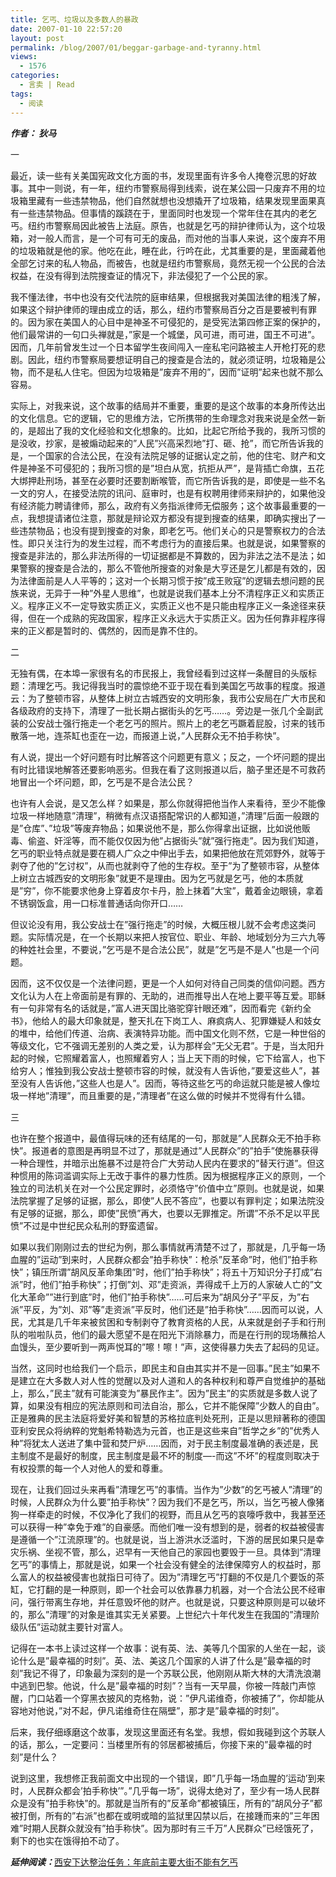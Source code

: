 ```yaml
---
title: 乞丐、垃圾以及多数人的暴政
date: 2007-01-10 22:57:20
layout: post
permalink: /blog/2007/01/beggar-garbage-and-tyranny.html
views:
  - 1576
categories:
  - 言卖 | Read
tags:
  - 阅读
---
```

***作者： 狄马***

一

最近，读一些有关美国宪政文化方面的书，发现里面有许多令人掩卷沉思的好故事。其中一则说，有一年，纽约市警察局得到线索，说在某公园一只废弃不用的垃圾箱里藏有一些违禁物品，他们自然就想也没想撬开了垃圾箱，结果发现里面果真有一些违禁物品。但事情的蹊跷在于，里面同时也发现一个常年住在其内的老乞丐。纽约市警察局因此被告上法庭。原告，也就是乞丐的辩护律师认为，这个垃圾箱，对一般人而言，是一个可有可无的废品，而对他的当事人来说，这个废弃不用的垃圾箱就是他的家。他吃在此，睡在此，行吟在此，尤其重要的是，里面藏着他全部乞讨来的私人物品，而被告，也就是纽约市警察局，竟然无视一个公民的合法权益，在没有得到法院搜查证的情况下，非法侵犯了一个公民的家。

我不懂法律，书中也没有交代法院的庭审结果，但根据我对美国法律的粗浅了解，如果这个辩护律师的理由成立的话，那么，纽约市警察局百分之百是要被判有罪的。因为家在美国人的心目中是神圣不可侵犯的，是受宪法第四修正案的保护的，他们最常讲的一句口头禅就是，&#8221;家是一个城堡，风可进，雨可进，国王不可进&#8221;。因而，几年前曾发生过一个日本留学生夜间闯入一座私宅问路被主人开枪打死的悲剧。因此，纽约市警察局要想证明自己的搜查是合法的，就必须证明，垃圾箱是公物，而不是私人住宅。但因为垃圾箱是&#8221;废弃不用的&#8221;，因而&#8221;证明&#8221;起来也就不那么容易。

实际上，对我来说，这个故事的结局并不重要，重要的是这个故事的本身所传达出的文化信息。它的逻辑，它的思维方法，它所携带的生命理念对我来说是全然一新的，是超出了我的文化经验和文化想象的。比如，比起它所给予我的，我所习惯的是没收，抄家，是被煽动起来的&#8221;人民&#8221;兴高采烈地&#8221;打、砸、抢&#8221;，而它所告诉我的是，一个国家的合法公民，在没有法院足够的证据认定之前，他的住宅、财产和文件是神圣不可侵犯的；我所习惯的是&#8221;坦白从宽，抗拒从严&#8221;，是背插亡命旗，五花大绑押赴刑场，甚至在必要时还要割断喉管，而它所告诉我的是，即使是一些不名一文的穷人，在接受法院的讯问、庭审时，也是有权聘用律师来辩护的，如果他没有经济能力聘请律师，那么，政府有义务指派律师无偿服务；这个故事最重要的一点，我想提请诸位注意，那就是辩论双方都没有提到搜查的结果，即确实搜出了一些违禁物品；也没有提到搜查的对象，即老乞丐。他们关心的只是警察权力的合法性。即只关注行为的发生过程，而不考虑行为的直接后果。也就是说，如果警察的搜查是非法的，那么非法所得的一切证据都是不算数的，因为非法之法不是法；如果警察的搜查是合法的，那么不管他所搜查的对象是大亨还是乞儿都是有效的，因为法律面前是人人平等的；这对一个长期习惯于按&#8221;成王败寇&#8221;的逻辑去想问题的民族来说，无异于一种&#8221;外星人思维&#8221;，也就是说我们基本上分不清程序正义和实质正义。程序正义不一定导致实质正义，实质正义也不是只能由程序正义一条途径来获得，但在一个成熟的宪政国家，程序正义永远大于实质正义。因为任何靠非程序得来的正义都是暂时的、偶然的，因而是靠不住的。

<!--more-->

二

无独有偶，在本埠一家很有名的市民报上，我曾经看到过这样一条醒目的头版标题：清理乞丐。我记得我当时的震惊绝不亚于现在看到美国乞丐故事的程度。报道云：为了整顿市容，从整体上树立古城西安的文明形象，我市公安局在广大市民和各级政府的支持下，清理了一批长期占据街头的乞丐&#8230;&#8230;。旁边是一张几个全副武装的公安战士强行拖走一个老乞丐的照片。照片上的老乞丐蹶着屁股，讨来的钱币散落一地，连茶缸也歪在一边，而报道上说，&#8221;人民群众无不拍手称快&#8221;。

有人说，提出一个好问题有时比解答这个问题更有意义；反之，一个坏问题的提出有时比错误地解答还要影响恶劣。但我在看了这则报道以后，脑子里还是不可救药地冒出一个坏问题，即，乞丐是不是合法公民？ 

也许有人会说，是又怎么样？如果是，那么你就得把他当作人来看待，至少不能像垃圾一样地随意&#8221;清理&#8221;，稍微有点汉语搭配常识的人都知道，&#8221;清理&#8221;后面一般跟的是&#8221;仓库&#8221;、&#8221;垃圾&#8221;等废弃物品；如果说他不是，那么你得拿出证据，比如说他贩毒、偷盗、奸淫等，而不能仅仅因为他&#8221;占据街头&#8221;就&#8221;强行拖走&#8221;。因为我们知道，乞丐的职业特点就是要在稠人广众之中伸出手去，如果把他放在荒郊野外，就等于剥夺了他的&#8221;乞讨权&#8221;，从而也就剥夺了他的生存权。至于&#8221;为了整顿市容，从整体上树立古城西安的文明形象&#8221;就更不是理由。因为乞丐就是乞丐，他的本质就是&#8221;穷&#8221;，你不能要求他身上穿着皮尔卡丹，脸上抹着&#8221;大宝&#8221;，戴着金边眼镜，拿着不锈钢饭盒，用一口标准普通话向你开口&#8230;&#8230; 

但议论没有用，我公安战士在&#8221;强行拖走&#8221;的时候，大概压根儿就不会考虑这类问题。实际情况是，在一个长期以来把人按官位、职业、年龄、地域划分为三六九等的种姓社会里，不要说，&#8221;乞丐是不是合法公民&#8221;，就是&#8221;乞丐是不是人&#8221;也是一个问题。

因而，这不仅仅是一个法律问题，更是一个人如何对待自己同类的信仰问题。西方文化认为人在上帝面前是有罪的、无助的，进而推导出人在地上要平等互爱。耶稣有一句非常有名的话就是，&#8221;富人进天国比骆驼穿针眼还难&#8221;，因而看完《新约全书》，他给人的最大印象就是，整天扎在下岗工人、麻疯病人、犯罪嫌疑人和妓女的堆中，给他们传道、治病、表演特异功能。而中国文化则不然，它是一种世俗的等级文化，它不强调无差别的人类之爱，认为那样会&#8221;无父无君&#8221;。于是，当太阳升起的时候，它照耀着富人，也照耀着穷人；当上天下雨的时候，它下给富人，也下给穷人；惟独到我公安战士整顿市容的时候，就没有人告诉他，&#8221;要爱这些人&#8221;，甚至没有人告诉他，&#8221;这些人也是人&#8221;。因而，等待这些乞丐的命运就只能是被人像垃圾一样地&#8221;清理&#8221;，而且重要的是，&#8221;清理者&#8221;在这么做的时候并不觉得有什么错。</p> 

三

也许在整个报道中，最值得玩味的还有结尾的一句，那就是&#8221;人民群众无不拍手称快&#8221;。报道者的意图是再明显不过了，那就是通过&#8221;人民群众&#8221;的&#8221;拍手&#8221;使施暴获得一种合理性，并暗示出施暴不过是符合广大劳动人民内在要求的&#8221;替天行道&#8221;。但这种惯用的陈词滥调实际上无改于事件的暴力性质。因为根据程序正义的原则，一个独立的司法机关在对一个公民定罪时，必须恪守&#8221;价值中立&#8221;原则。也就是说，如果法院掌握了足够的证据，那么，即使&#8221;人民不答应&#8221;，也要以有罪判定；如果法院没有足够的证据，那么，即使&#8221;民愤&#8221;再大，也要以无罪推定。所谓&#8221;不杀不足以平民愤&#8221;不过是中世纪民众私刑的野蛮遗留。

如果以我们刚刚过去的世纪为例，那么事情就再清楚不过了，那就是，几乎每一场血腥的&#8221;运动&#8221;到来时，人民群众都会&#8221;拍手称快&#8221;：枪杀&#8221;反革命&#8221;时，他们&#8221;拍手称快&#8221;；镇压所谓&#8221;胡风反革命集团&#8221;时，他们&#8221;拍手称快&#8221;；将五十万知识分子打成&#8221;右派&#8221;时，他们&#8221;拍手称快&#8221;；打倒&#8221;刘、邓&#8221;走资派，弄得成千上万的人家破人亡的&#8221;文化大革命&#8221;&#8221;进行到底&#8221;时，他们&#8221;拍手称快&#8221;&#8230;&#8230;可后来为&#8221;胡风分子&#8221;平反，为&#8221;右派&#8221;平反，为&#8221;刘、邓&#8221;等&#8221;走资派&#8221;平反时，他们还是&#8221;拍手称快&#8221;&#8230;&#8230;因而可以说，人民，尤其是几千年来被贫困和专制剥夺了教育资格的人民，从来就是刽子手和行刑队的啦啦队员，他们的最大愿望不是在阳光下消除暴力，而是在行刑的现场蘸拾人血馒头，至少要听到一两声悦耳的&#8221;嚓！嚓！&#8221;声，这使得暴力失去了起码的见证。

当然，这同时也给我们一个启示，即民主和自由其实并不是一回事。&#8221;民主&#8221;如果不是建立在大多数人对人性的觉醒以及对人道和人的各种权利和尊严自觉维护的基础上，那么，&#8221;民主&#8221;就有可能演变为&#8221;暴民作主&#8221;。因为&#8221;民主&#8221;的实质就是多数人说了算，如果没有相应的宪法原则和司法自治，那么，它并不能保障&#8221;少数人的自由&#8221;。正是雅典的民主法庭将爱好美和智慧的苏格拉底判处死刑，正是以思辩著称的德国亚利安民众将纳粹的党魁希特勒选为元首，也正是这些来自&#8221;哲学之乡&#8221;的&#8221;优秀人种&#8221;将犹太人送进了集中营和焚尸炉&#8230;&#8230;因而，对于民主制度最准确的表述是，民主制度不是最好的制度，民主制度是最不坏的制度&#8212;-而这&#8221;不坏&#8221;的程度则取决于有权投票的每一个人对他人的爱和尊重。

现在，让我们回过头来再看&#8221;清理乞丐&#8221;的事情。当作为&#8221;少数&#8221;的乞丐被人&#8221;清理&#8221;的时候，人民群众为什么要&#8221;拍手称快&#8221;？因为我们不是乞丐，所以，当乞丐被人像猪狗一样牵走的时候，不仅净化了我们的视野，而且从乞丐的哀嚎呼救中，我甚至还可以获得一种&#8221;幸免于难&#8221;的自豪感。而他们唯一没有想到的是，弱者的权益被侵害是遵循一个&#8221;江流原理&#8221;的。也就是说，当上游洪水泛滥时，下游的居民如果只是幸灾乐祸、坐视不管，那么，迟早有一天他自己的家园也要毁于一旦。具体到&#8221;清理乞丐&#8221;的事情上，那就是说，如果一个社会没有健全的法律保障穷人的权益时，那么富人的权益被侵害也就指日可待了。因为&#8221;清理乞丐&#8221;打翻的不仅是几个要饭的茶缸，它打翻的是一种原则，即一个社会可以依靠暴力机器，对一个合法公民不经审问，强行带离生存地，并任意毁坏他的财产。也就是说，只要这种原则是可以破坏的，那么&#8221;清理&#8221;的对象是谁其实无关紧要。上世纪六十年代发生在我国的&#8221;清理阶级队伍&#8221;运动就主要针对富人。

记得在一本书上读过这样一个故事：说有英、法、美等几个国家的人坐在一起，谈论什么是&#8221;最幸福的时刻&#8221;。英、法、美这几个国家的人讲了什么是&#8221;最幸福的时刻&#8221;我记不得了，印象最为深刻的是一个苏联公民，他刚刚从斯大林的大清洗浪潮中逃到巴黎。他说，什么是&#8221;最幸福的时刻&#8221;？当有一天早晨，你被一阵敲门声惊醒，门口站着一个穿黑衣披风的克格勃，说：&#8221;伊凡诺维奇，你被捕了&#8221;，你却能从容地对他说，&#8221;对不起，伊凡诺维奇住在隔壁&#8221;，那才是&#8221;最幸福的时刻&#8221;。

后来，我仔细琢磨这个故事，发现这里面还有名堂。我想，假如我碰到这个苏联人的话，那么，一定要问：当楼里所有的邻居都被捕后，你接下来的&#8221;最幸福的时刻&#8221;是什么？ 

说到这里，我想修正我前面文中出现的一个错误，即&#8221;几乎每一场血腥的&#8217;运动&#8217;到来时，人民群众都会&#8217;拍手称快&#8217;&#8221;。&#8221;几乎每一场&#8221;，说得太绝对了，至少有一场人民群众是没有&#8221;拍手称快&#8221;的。那就是当所有的&#8221;反革命&#8221;都被镇压，所有的&#8221;胡风分子&#8221;都被打倒，所有的&#8221;右派&#8221;也都在或明或暗的监狱里囚禁以后，在接踵而来的&#8221;三年困难&#8221;时期人民群众就没有&#8221;拍手称快&#8221;。因为那时有三千万&#8221;人民群众&#8221;已经饿死了，剩下的也实在饿得拍不动了。

***延伸阅读：***<a href="http://shaanxi.cnwest.com/content/2006-10/01/content_317596.htm" title="西安下达整治任务：年底前主要大街不能有乞丐" target="_blank">西安下达整治任务：年底前主要大街不能有乞丐</a>